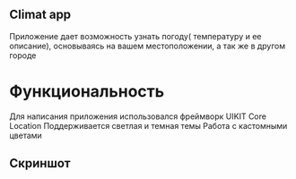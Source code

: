 ## Climat app
Приложение дает возможность узнать погоду( температуру и ее описание), основываясь на вашем местоположении, а так же в другом городе


# Функциональность
Для написания приложения использовался фреймворк UIKIT
Core Location
Поддерживается светлая и темная темы
Работа с кастомными цветами

## Скриншот


